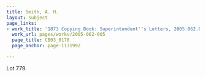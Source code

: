```yaml
---
title: Smith, A. H.
layout: subject
page_links:
- work_title: '1873 Copying Book: Superintendent''s Letters, 2005.062.005'
  work_url: pages/works/2005-062-005
  page_title: CB03_0178
  page_anchor: page-1131992

---
```

<p>Lot 779.</p>